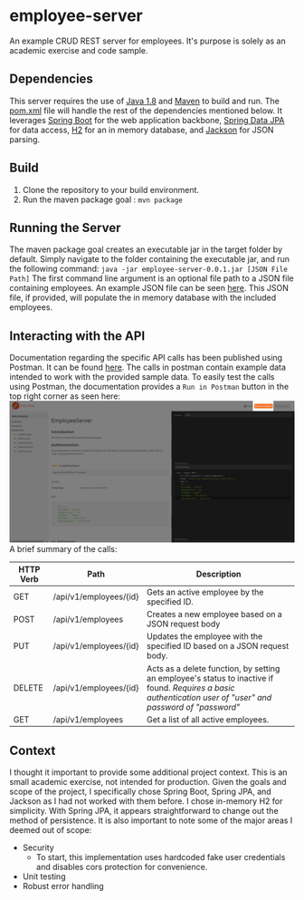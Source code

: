 # employee-server
An example CRUD REST server for employees.  It's purpose is solely as an academic exercise and code sample.

## Dependencies
This server requires the use of [Java 1.8](http://www.oracle.com/technetwork/java/javase/downloads/jdk8-downloads-2133151.html) and [Maven](https://maven.apache.org/) to build and run.  The [pom.xml](https://github.com/MrRyanCramer/employee-server/blob/master/pom.xml) file will handle the rest of the dependencies mentioned below.
It leverages [Spring Boot](https://projects.spring.io/spring-boot/) for the web application backbone, [Spring Data JPA](https://projects.spring.io/spring-data-jpa/) for data access, [H2](http://www.h2database.com/html/main.html) for an in memory database, and [Jackson](https://github.com/FasterXML/jackson) for JSON parsing. 
## Build
1.  Clone the repository to your build environment.
1.  Run the maven package goal : `mvn package`
## Running the Server
The maven package goal creates an executable jar in the target folder by default.  Simply navigate to the folder containing the executable jar, and run the following command:  `java -jar employee-server-0.0.1.jar [JSON File Path]`
The first command line argument is an optional file path to a JSON file containing employees.  An example JSON file can be seen [here](https://github.com/MrRyanCramer/employee-server/blob/master/sampleData/employeeInput.json).  This JSON file, if provided, will populate the in memory database with the included employees.
## Interacting with the API
Documentation regarding the specific API calls has been published using Postman.  It can be found [here](https://documenter.getpostman.com/view/4274660/employeeserver/RW1dGdwL).  The calls in postman contain example data intended to work with the provided sample data.  To easily test the calls using Postman, the documentation provides a `Run in Postman` button in the top right corner as seen here:
![Postman](postman.png)
A brief summary of the calls:

| HTTP Verb | Path | Description |
| --------- | ---- | ----------- |
| GET    | /api/v1/employees/{id} | Gets an active employee by the specified ID. |
| POST   | /api/v1/employees      | Creates a new employee based on a JSON request body |
| PUT    | /api/v1/employees/{id} | Updates the employee with the specified ID based on a JSON request body. |
| DELETE | /api/v1/employees/{id} | Acts as a delete function, by setting an employee's status to inactive if found.  *Requires a basic authentication user of "user" and password of "password"* |
| GET    | /api/v1/employees      | Get a list of all active employees. |

## Context
I thought it important to provide some additional project context.  This is an small academic exercise, not intended for production.  Given the goals and scope of the project, I specifically chose Spring Boot, Spring JPA, and Jackson as I had not worked with them before.  I chose in-memory H2 for simplicity.  With Spring JPA, it appears straightforward to change out the method of persistence.  It is also important to note some of the major areas I deemed out of scope:
* Security
  * To start, this implementation uses hardcoded fake user credentials and disables cors protection for convenience.
* Unit testing
* Robust error handling
